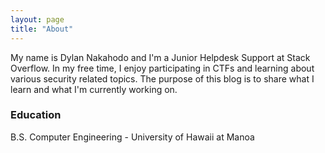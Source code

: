 ```yaml
---
layout: page
title: "About"
---
```


My name is Dylan Nakahodo and I'm a Junior Helpdesk Support at Stack Overflow. In my free time, I enjoy participating in CTFs and learning about various security related topics. The purpose of this blog is to share what I learn and what I'm currently working on.

### Education
B.S. Computer Engineering - University of Hawaii at Manoa

